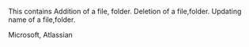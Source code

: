 This contains Addition of a file, folder.
Deletion of a file,folder.
Updating name of a file,folder.

Microsoft, Atlassian
